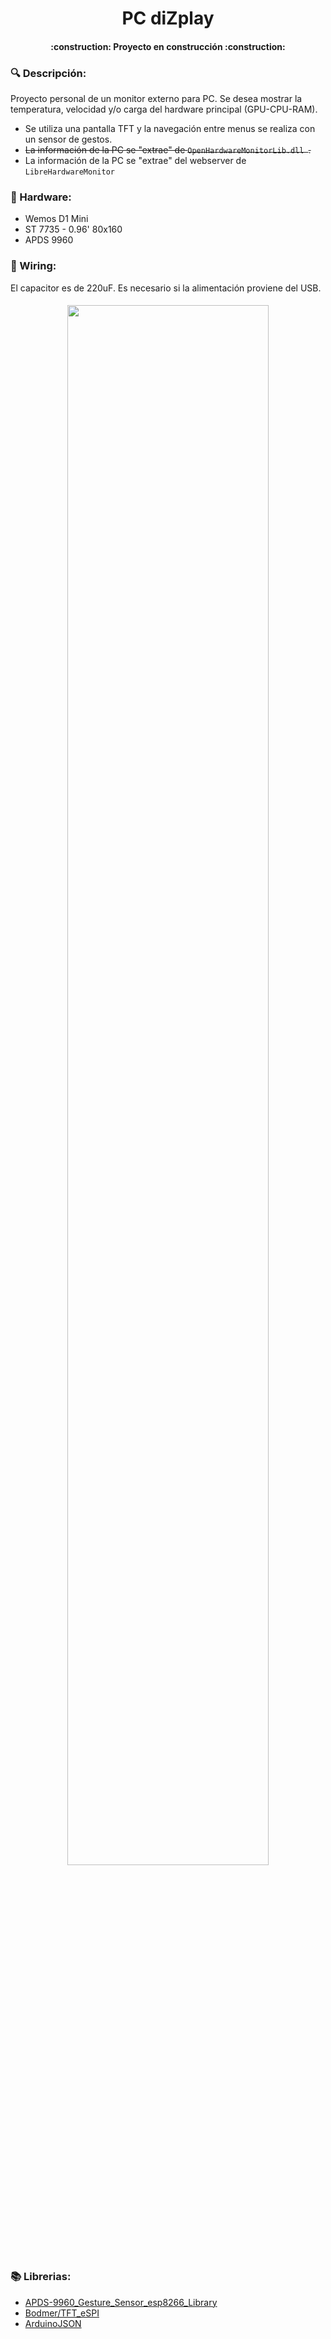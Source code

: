 <h1 align="center"> PC diZplay </h1>

<h4 align="center">
:construction: Proyecto en construcción :construction:
</h4>

### :mag: Descripción:

Proyecto personal de un monitor externo para PC. Se desea mostrar la temperatura, velocidad y/o carga del hardware principal (GPU-CPU-RAM). 
- Se utiliza una pantalla TFT y la navegación entre menus se realiza con un sensor de gestos.
-  ~~La información de la PC se "extrae" de `OpenHardwareMonitorLib.dll `.~~
- La información de la PC se "extrae" del webserver de `LibreHardwareMonitor`
### :wrench: Hardware:
- Wemos D1 Mini
- ST 7735 - 0.96' 80x160
- APDS 9960
### :electric_plug: Wiring:
El capacitor es de 220uF. Es necesario si la alimentación proviene del USB.
<h4 align="center">
<img src="https://user-images.githubusercontent.com/52428096/195724783-010c7869-5348-44a4-9799-43330b96c2d9.png" width=80% height=80%>
</h4>

### :books: Librerias:
- [APDS-9960_Gesture_Sensor_esp8266_Library](https://github.com/Dgemily/APDS-9960_Gesture_Sensor_esp8266_Library)
- [Bodmer/TFT_eSPI](https://github.com/Bodmer/TFT_eSPI)
- [ArduinoJSON](https://github.com/bblanchon/ArduinoJson)

